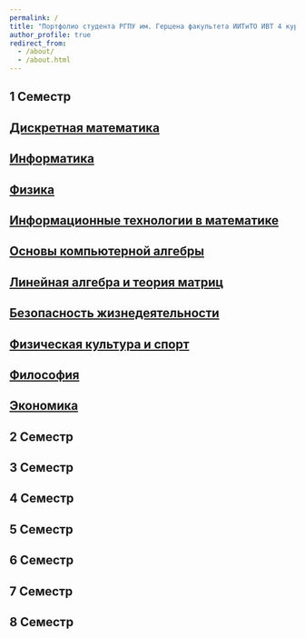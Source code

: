 ```yaml
---
permalink: /
title: "Портфолио студента РГПУ им. Герцена факультета ИИТиТО ИВТ 4 курс"
author_profile: true
redirect_from: 
  - /about/
  - /about.html
---
```


## 1 Семестр
[Дискретная математика](https://disk.yandex.ru/d/-2Mo8HoDQZhvwQ)
---
[Информатика](https://disk.yandex.ru/d/gyJLBHg7l2OJKQ)
---
[Физика](https://disk.yandex.ru/d/-j3wE9-00h-w6A)
---
[Информационные технологии в математике](https://disk.yandex.ru/d/MzNR_3vbPz014g)
---
[Основы компьютерной алгебры](https://disk.yandex.ru/d/kWbW1lQxgSSGgg)
---
[Линейная алгебра и теория матриц](https://disk.yandex.ru/d/_b3tZyytqH4fnA)
---
[Безопасность жизнедеятельности](https://disk.yandex.ru/d/LiGwRUCa6KWSqg)
---
[Физическая культура и спорт](https://disk.yandex.ru/d/rRF6nnHyPCD6lA)
---
[Философия](https://disk.yandex.ru/d/ce5oxjpmX8dWPw)
---
[Экономика](https://disk.yandex.ru/d/d60zko2LD1sqsA)
---
## 2 Семестр
[]()
[]()
[]()
[]()
[]()
[]()
## 3 Семестр

## 4 Семестр

## 5 Семестр

## 6 Семестр

## 7 Семестр

## 8 Семестр
